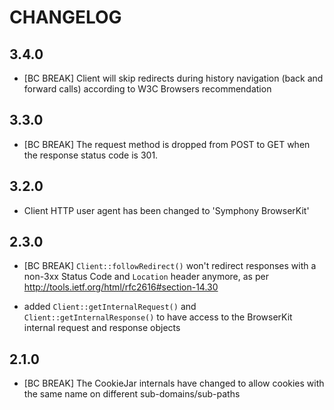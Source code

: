 CHANGELOG
=========

3.4.0
-----

 * [BC BREAK] Client will skip redirects during history navigation
   (back and forward calls) according to W3C Browsers recommendation

3.3.0
-----

 * [BC BREAK] The request method is dropped from POST to GET when the response
   status code is 301.

3.2.0
-----

 * Client HTTP user agent has been changed to 'Symphony BrowserKit'

2.3.0
-----

 * [BC BREAK] `Client::followRedirect()` won't redirect responses with
   a non-3xx Status Code and `Location` header anymore, as per
   http://tools.ietf.org/html/rfc2616#section-14.30

 * added `Client::getInternalRequest()` and `Client::getInternalResponse()` to
   have access to the BrowserKit internal request and response objects

2.1.0
-----

 * [BC BREAK] The CookieJar internals have changed to allow cookies with the
   same name on different sub-domains/sub-paths
